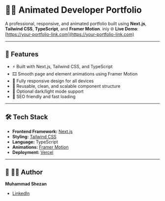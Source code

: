 # 🧑‍💻 Animated Developer Portfolio

A professional, responsive, and animated portfolio built using **Next.js**, **Tailwind CSS**, **TypeScript**, and **Framer Motion**.
iniy
🌐 **Live Demo**: [https://your-portfolio-link.com](https://your-portfolio-link.com)

---

## 🚀 Features

- ⚡ Built with Next.js, Tailwind CSS, and TypeScript  
- 🎞️ Smooth page and element animations using Framer Motion  
- 💼 Fully responsive design for all devices  
- 🧩 Reusable, clean, and scalable component structure  
- 🌙 Optional dark/light mode support  
- 🧠 SEO friendly and fast loading  

---

## 🛠️ Tech Stack

- **Frontend Framework:** [Next.js](https://nextjs.org/)  
- **Styling:** [Tailwind CSS](https://tailwindcss.com/)  
- **Language:** TypeScript  
- **Animations:** [Framer Motion](https://www.framer.com/motion/)  
- **Deployment:** [Vercel](https://vercel.com/)

---



## 📂 🙋‍♂️ Author
**Muhammad Shezan**

- [LinkedIn](https://www.linkedin.com/in/muhammad-shezan)
